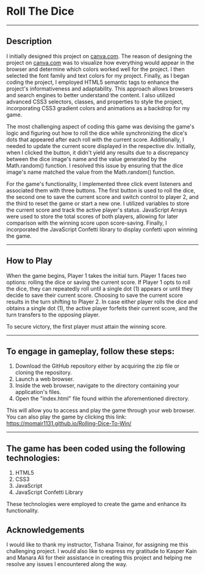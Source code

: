 # Roll The Dice

___

## Description

I initially designed this project on [canva.com](https://www.canva.com/). The reason of designing the project on [canva.com](https://www.canva.com/) was to visualize how everything would appear in the browser and determine which colors worked well for the project. I then selected the font family and text colors for my project. Finally, as I began coding the project, I employed HTML5 semantic tags to enhance the project's informativeness and adaptability. This approach allows browsers and search engines to better understand the content. I also utilized advanced CSS3 selectors, classes, and properties to style the project, incorporating CSS3 gradient colors and animations as a backdrop for my game.

The most challenging aspect of coding this game was devising the game's logic and figuring out how to roll the dice while synchronizing the dice's dots that appeared after each roll with the current score. Additionally, I needed to update the current score displayed in the respective div. Initially, when I clicked the button, it didn't yield any results due to a discrepancy between the dice image's name and the value generated by the Math.random() function. I resolved this issue by ensuring that the dice image's name matched the value from the Math.random() function.

For the game's functionality, I implemented three click event listeners and associated them with three buttons. The first button is used to roll the dice, the second one to save the current score and switch control to player 2, and the third to reset the game or start a new one. I utilized variables to store the current score and track the active player's status. JavaScript Arrays were used to store the total scores of both players, allowing for later comparison with the winning score upon score-saving. Finally, I incorporated the JavaScript Confetti library to display confetti upon winning the game.
___
## How to Play

When the game begins, Player 1 takes the initial turn. Player 1 faces two options: rolling the dice or saving the current score. If Player 1 opts to roll the dice, they can repeatedly roll until a single dot (1) appears or until they decide to save their current score. Choosing to save the current score results in the turn shifting to Player 2. In case either player rolls the dice and obtains a single dot (1), the active player forfeits their current score, and the turn transfers to the opposing player.

To secure victory, the first player must attain the winning score.
___
## To engage in gameplay, follow these steps:

1. Download the GitHub repository either by acquiring the zip file or cloning the repository.
2. Launch a web browser.
3. Inside the web browser, navigate to the directory containing your application's files.
4. Open the "index.html" file found within the aforementioned directory.

This will allow you to access and play the game through your web browser.
You can also play the game by clicking this link: https://momair1131.github.io/Rolling-Dice-To-Win/
___
## The game has been coded using the following technologies:

1. HTML5
2. CSS3
3. JavaScript
4. JavaScript Confetti Library

These technologies were employed to create the game and enhance its functionality.

## Acknowledgements
I would like to thank my instructor, Tishana Trainor, for assigning me this challenging project.
I would also like to express my gratitude to Kasper Kain and Manara Ali for their assistance in creating this project and helping me resolve any issues I encountered along the way.

